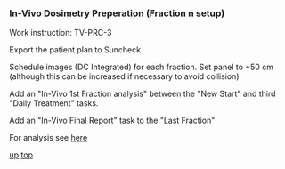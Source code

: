 ### In-Vivo Dosimetry Preperation (Fraction n setup)

Work instruction:  TV-PRC-3

Export the patient plan to Suncheck

Schedule images (DC Integrated) for each fraction. Set panel to +50 cm (although this can be increased if necessary to avoid collision)

Add an "In-Vivo 1st Fraction analysis" between the "New Start" and third "Daily Treatment" tasks.

Add an "In-Vivo Final Report" task to the "Last Fraction"

For analysis see [here](SunCheckAnalysis.md)

[up](README.md)
[top](../README.md)
